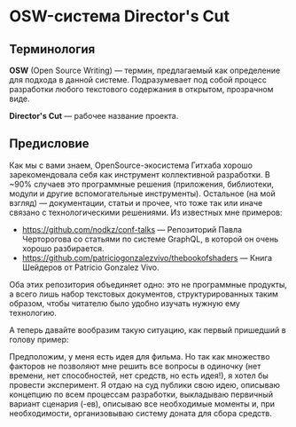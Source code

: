 # OSW-система Director's Cut

## Терминология
**OSW** (Open Source Writing) — термин, предлагаемый как определение для подхода в данной системе. Подразумевает под собой процесс разработки любого текстового содержания в открытом, прозрачном виде.

**Director's Cut** — рабочее название проекта.

## Предисловие
Как мы с вами знаем, OpenSource-экосистема Гитхаба хорошо зарекомендовала себя как инструмент коллективной разработки. В ~90% случаев это программные решения (приложения, библиотеки, модули и другие вспомогательные инструменты). Остальное (на мой взгляд) — документации, статьи и прочее, что тоже так или иначе связано с технологическими решениями. Из известных мне примеров:

* https://github.com/nodkz/conf-talks — Репозиторий Павла Черторогова со статьями по системе GraphQL, в которой он очень хорошо разбирается.
* https://github.com/patriciogonzalezvivo/thebookofshaders — Книга Шейдеров от Patricio Gonzalez Vivo.

Оба этих репозитория объединяет одно: это не программные продукты, а всего лишь набор текстовых документов, структурированных таким образом, чтобы читателю было удобно изучать нужную ему технологию.

А теперь давайте вообразим такую ситуацию, как первый пришедший в голову пример:

Предположим, у меня есть идея для фильма. 
Но так как множество факторов не позволяют мне решить все вопросы в одиночку (нет времени, нет способностей, нет средств, но есть идея!), я хотел бы провести эксперимент.
Я отдаю на суд публики свою идею, описываю концепцию по всем процессам разработки, выкладываю первичный вариант сценария (-ев), описываю все необходимые моменты и, при необходимости, организовываю систему доната для сбора средств.
